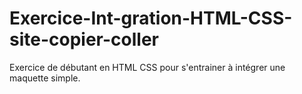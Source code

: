 # Exercice-Int-gration-HTML-CSS-site-copier-coller
Exercice de débutant en HTML CSS pour s'entrainer à intégrer une maquette simple.
